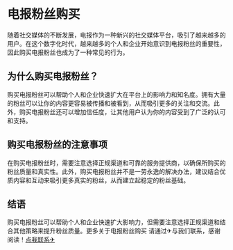 # 电报粉丝购买

随着社交媒体的不断发展，电报作为一种新兴的社交媒体平台，吸引了越来越多的用户。在这个数字化时代，越来越多的个人和企业开始意识到电报粉丝的重要性，因此购买电报粉丝也成为了一种常见的行为。

## 为什么购买电报粉丝？

购买电报粉丝可以帮助个人和企业快速扩大在平台上的影响力和知名度。拥有大量的粉丝可以让你的内容更容易被传播和被看到，从而吸引更多的关注和交流。此外，购买电报粉丝还可以增加信任度，让其他用户认为你的内容受到了广泛的认可和支持。

## 购买电报粉丝的注意事项

在购买电报粉丝时，需要注意选择正规渠道和可靠的服务提供商，以确保所购买的粉丝质量和真实性。此外，购买电报粉丝并不是一劳永逸的解决办法，建议结合优质内容和互动来吸引更多真实的粉丝，从而建立起稳定的粉丝基础。

## 结语

购买电报粉丝可以帮助个人和企业快速扩大影响力，但需要注意选择正规渠道和结合其他策略来提升粉丝质量。更多关于电报粉丝购买 请通过✈与我们联系，感谢阅读！[点我联系✈](https://cdn.k02.cc)